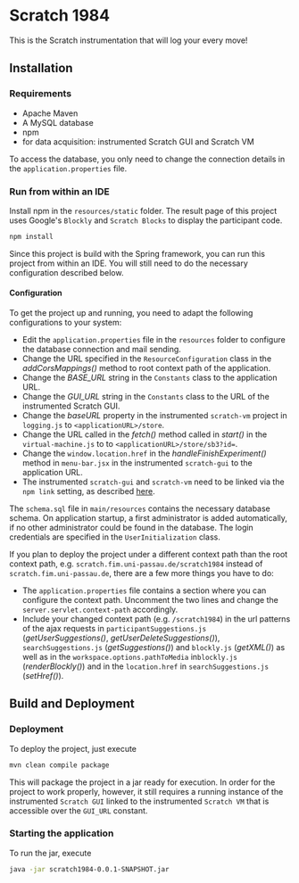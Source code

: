 # Scratch 1984

This is the Scratch instrumentation that will log your every move!

## Installation

### Requirements

- Apache Maven
- A MySQL database
- npm
- for data acquisition: instrumented Scratch GUI and Scratch VM

To access the database, you only need to change the connection details in the `application.properties` file.

### Run from within an IDE

Install npm in the `resources/static` folder. The result page of this project uses Google's `Blockly` and
`Scratch Blocks` to display the participant code.
```bash
npm install
```
Since this project is build with the Spring framework, you can run this project from within an IDE. You will still need
to do the necessary configuration described below.

#### Configuration

To get the project up and running, you need to adapt the following configurations to your system:
- Edit the `application.properties` file in the `resources` folder to configure the database connection and mail
  sending.
- Change the URL specified in the `ResourceConfiguration` class in the *addCorsMappings()* method to root context path
  of the application.
- Change the *BASE_URL* string in the `Constants` class to the application URL.
- Change the *GUI_URL* string in the `Constants` class to the URL of the instrumented Scratch GUI.
- Change the *baseURL* property in the instrumented `scratch-vm` project in `logging.js` to `<applicationURL>/store`.
- Change the URL called in the *fetch()* method called in *start()* in the `virtual-machine.js` to to
  `<applicationURL>/store/sb3?id=`.
- Change the `window.location.href` in the *handleFinishExperiment()* method in `menu-bar.jsx` in the instrumented
  `scratch-gui` to the application URL.
- The instrumented `scratch-gui` and `scratch-vm` need to be linked via the `npm link` setting, as described
  [here](https://github.com/LLK/scratch-gui/wiki/Getting-Started).

The `schema.sql` file in `main/resources` contains the necessary database schema. On application startup, a first
administrator is added automatically, if no other administrator could be found in the database. The login credentials
are specified in the `UserInitialization` class.

If you plan to deploy the project under a different context path than the root context path, e.g.
`scratch.fim.uni-passau.de/scratch1984` instead of `scratch.fim.uni-passau.de`, there are a few more things you have to
do:
- The `application.properties` file contains a section where you can configure the context path. Uncomment the two lines
and change the `server.servlet.context-path` accordingly.
- Include your changed context path (e.g. `/scratch1984`) in the url patterns of the ajax requests in
  `participantSuggestions.js` (*getUserSuggestions()*, *getUserDeleteSuggestions()*), `searchSuggestions.js`
  (*getSuggestions()*) and `blockly.js` (*getXML()*) as well as in the `workspace.options.pathToMedia` in`blockly.js`
  (*renderBlockly()*) and in the `location.href` in `searchSuggestions.js` (*setHref()*).

## Build and Deployment

### Deployment
To deploy the project, just execute
```bash
mvn clean compile package
```
This will package the project in a jar ready for execution. In order for the project to work properly, however, it still
requires a running instance of the instrumented `Scratch GUI` linked to the instrumented `Scratch VM` that is accessible
over the `GUI_URL` constant.

### Starting the application

To run the jar, execute
```bash
java -jar scratch1984-0.0.1-SNAPSHOT.jar
```
